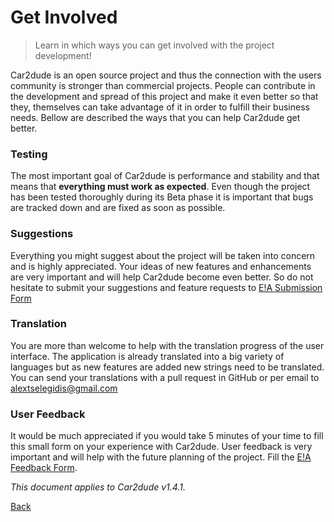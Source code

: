 # Get Involved

> Learn in which ways you can get involved with the project development!

Car2dude is an open source project and thus the connection with the users community is stronger than commercial projects. People can contribute in the development and spread of this project and make it even better so that they, themselves can take advantage of it in order to fulfill their business needs. Bellow are described the ways that you can help Car2dude get better.

### Testing 

The most important goal of Car2dude is performance and stability and that means that **everything must work as expected**. Even though the project has been tested thoroughly during its Beta phase it is important that bugs are tracked down and are fixed as soon as possible. 

### Suggestions 

Everything you might suggest about the project will be taken into concern and is highly appreciated. Your ideas of new features and enhancements are very important and will help Car2dude become even better. So do not hesitate to submit your suggestions and feature requests to [E!A Submission Form](http://easyappointments.org/submission.php)

### Translation 

You are more than welcome to help with the translation progress of the user interface. The application is already translated into a big variety of languages but as new features are added new strings need to be translated. You can send your translations with a pull request in GitHub or per email to [alextselegidis@gmail.com](mailto:alextselegidis@gmail.com)

### User Feedback

It would be much appreciated if you would take 5 minutes of your time to fill this small form on your experience with Car2dude. User feedback is very important and will help with the future planning of the project. Fill the [E!A Feedback Form](https://docs.google.com/forms/d/15dw1jl7lUgw4q-XXMn13Gx_e8zJxAiyWYMOdqtZqIHU/viewform).

*This document applies to Car2dude v1.4.1.*

[Back](readme.md)
